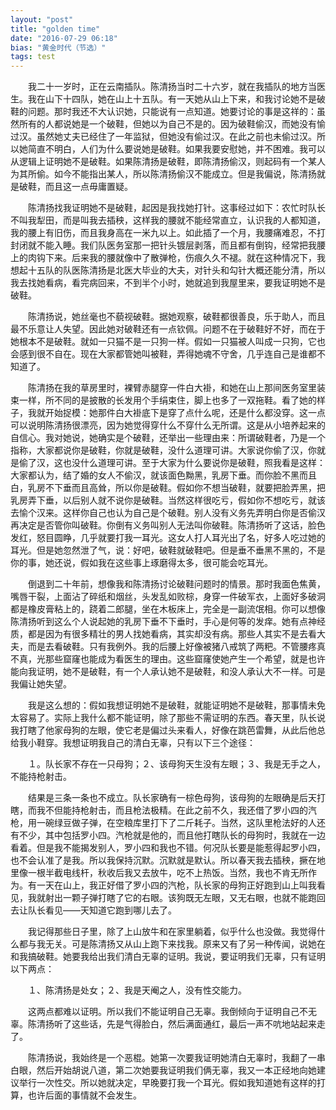 ```yaml
---
layout: "post"
title: "golden time"
date: "2016-07-29 06:18"
bias: "黄金时代（节选）"
tags: test
---
```

　　我二十一岁时，正在云南插队。陈清扬当时二十六岁，就在我插队的地方当医生。我在山下十四队，她在山上十五队。有一天她从山上下来，和我讨论她不是破鞋的问题。那时我还不大认识她，只能说有一点知道。她要讨论的事是这祥的：虽然所有的人都说她是一个破鞋，但她以为自己不是的。因为破鞋偷汉，而她没有愉过汉。虽然她丈夫已经住了一年监狱，但她没有偷过汉。在此之前也未偷过汉。所以她简直不明白，人们为什么要说她是破鞋。如果我要安慰她，并不困难。我可以从逻辑上证明她不是破鞋。如果陈清扬是破鞋，即陈清扬偷汉，则起码有一个某人为其所偷。如今不能指出某人，所以陈清扬偷汉不能成立。但是我偏说，陈清扬就是破鞋，而且这一点毋庸置疑。

　　陈清扬找我证明她不是破鞋，起因是我找她打针。这事经过如下：农忙时队长不叫我犁田，而是叫我去插秧，这样我的腰就不能经常直立，认识我的人都知道，我的腰上有旧伤，而且我身高在一米九以上。如此插了一个月，我腰痛难忍，不打封闭就不能入睡。我们队医务室那一把针头镀层剥落，而且都有倒钩，经常把我腰上的肉钩下来。后来我的腰就像中了散弹枪，伤痕久久不褪。就在这种情况下，我想起十五队的队医陈清扬是北医大毕业的大夫，对针头和勾针大概还能分清，所以我去找她看病，看完病回来，不到半个小时，她就追到我屋里来，要我证明她不是破鞋。

　　陈清扬说，她丝毫也不藐视破鞋。据她观察，破鞋都很善良，乐于助人，而且最不乐意让人失望。因此她对破鞋还有一点钦佩。问题不在于破鞋好不好，而在于她根本不是破鞋。就如一只猫不是一只狗一样。假如一只猫被人叫成一只狗，它也会感到很不自在。现在大家都管她叫被鞋，弄得她魂不守舍，几乎连自己是谁都不知道了。

　　陈清扬在我的草房里时，裸臂赤腿穿一件白大褂，和她在山上那间医务室里装束一样，所不同的是披散的长发用个手绢束住，脚上也多了一双拖鞋。看了她的样子，我就开始捉模：她那件白大褂底下是穿了点什么呢，还是什么都没穿。这一点可以说明陈清扬很漂亮，因为她觉得穿什么不穿什么无所谓。这是从小培养起来的自信心。我对她说，她确实是个破鞋，还举出一些理由来：所谓破鞋者，乃是一个指称，大家都说你是破鞋，你就是破鞋，没什么道理可讲。大家说你偷了汉，你就是偷了汉，这也没什么道理可讲。至于大家为什么要说你是破鞋，照我看是这样：大家都认为，结了婚的女人不偷汉，就该面色黝黑，乳房下垂。而你脸不黑而且白，乳房不下垂而且高耸，所以你是破鞋。假如你不想当破鞋，就要把脸弄黑，把乳房弄下垂，以后别人就不说你是破鞋。当然这样很吃亏，假如你不想吃亏，就该去愉个汉来。这样你自己也认为自己是个破鞋。别人没有义务先弄明白你是否偷汉再决定是否管你叫破鞋。你倒有义务叫别人无法叫你破鞋。陈清扬听了这话，脸色发红，怒目圆睁，几乎就要打我一耳光。这女人打人耳光出了名，好多人吃过她的耳光。但是她忽然泄了气，说：好吧，破鞋就破鞋吧。但是垂不垂黑不黑的，不是你的事，她还说，假如我在这些事上琢磨得太多，很可能会吃耳光。

　　倒退到二十年前，想像我和陈清扬讨论破鞋问题时的情景。那时我面色焦黄，嘴唇干裂，上面沾了碎纸和烟丝，头发乱如败棕，身穿一件破军衣，上面好多破洞都是橡皮膏粘上的，跷着二郎腿，坐在木板床上，完全是一副流氓相。你可以想像陈清扬听到这么个人说起她的乳房下垂不下垂时，手心是何等的发痒。她有点神经质，都是因为有很多精壮的男人找她看病，其实却没有病。那些人其实不是去看大夫，而是去看破鞋。只有我例外。我的后腰上好像被猪八戒筑了两粑。不管腰疼真不真，光那些窟窿也能成为看医生的理由。这些窟窿使她产生一个希望，就是也许能向我证明，她不是破鞋，有一个人承认她不是破鞋，和没人承认大不一样。可是我偏让她失望。

　　我是这么想的：假如我想证明她不是破鞋，就能证明她不是破鞋，那事情未免太容易了。实际上我什么都不能证明，除了那些不需证明的东西。春天里，队长说我打瞎了他家母狗的左眼，使它老是偏过头来看人，好像在跳芭雷舞，从此后他总给我小鞋穿。我想证明我自己的清白无辜，只有以下三个途径：

　　１。队长家不存在一只母狗；２、该母狗天生没有左眼；３、我是无手之人，不能持枪射击。

　　结果是三条一条也不成立。队长家确有一棕色母狗，该母狗的左眼确是后天打瞎，而我不但能持枪射击，而且枪法极精。在此之前不久，我还借了罗小四的汽枪，用一碗绿豆做子弹，在空粮库里打下了二斤耗子。当然，这队里枪法好的人还有不少，其中包括罗小四。汽枪就是他的，而且他打瞎队长的母狗时，我就在一边看着。但是我不能揭发别人，罗小四和我也不错。何况队长要是能惹得起罗小四，也不会认准了是我。所以我保持沉默。沉默就是默认。所以春天我去插秧，撅在地里像一根半截电线杆，秋收后我又去放牛，吃不上热饭。当然，我也不肯无所作为。有一天在山上，我正好借了罗小四的汽枪，队长家的母狗正好跑到山上叫我看见，我就射出一颗子弹打瞎了它的右眼。该狗既无左眼，又无右眼，也就不能跑回去让队长看见——天知道它跑到哪儿去了。

　　我记得那些日子里，除了上山放牛和在家里躺着，似乎什么也没做。我觉得什么都与我无关。可是陈清扬又从山上跑下来找我。原来又有了另一种传闻，说她在和我搞破鞋。她要我给出我们清白无辜的证明。我说，要证明我们无辜，只有证明以下两点：

　　１、陈清扬是处女；２、我是天阉之人，没有性交能力。

　　这两点都难以证明。所以我们不能证明自己无辜。我倒倾向于证明自己不无辜。陈清扬听了这些话，先是气得脸白，然后满面通红，最后一声不吭地站起来走了。

　　陈清扬说，我始终是一个恶棍。她第一次要我证明她清白无辜时，我翻了一串白眼，然后开始胡说八道，第二次她要我证明我们俩无辜，我又一本正经地向她建议举行一次性交。所以她就决定，早晚要打我一个耳光。假如我知道她有这样的打算，也许后面的事情就不会发生。
